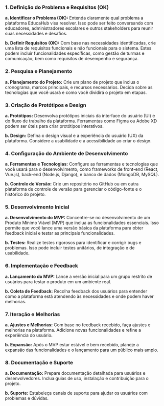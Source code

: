 ### 1. **Definição do Problema e Requisitos** (OK)

**a. Identificar o Problema (OK):** Entenda claramente qual problema a plataforma EducaHub visa resolver. Isso pode ser feito conversando com educadores, administradores escolares e outros stakeholders para reunir suas necessidades e desafios.

**b. Definir Requisitos (OK):** Com base nas necessidades identificadas, crie uma lista de requisitos funcionais e não funcionais para o sistema. Estes podem incluir funcionalidades específicas, como gestão de turmas e comunicação, bem como requisitos de desempenho e segurança.

### 2. **Pesquisa e Planejamento**

**a. Planejamento do Projeto:** Crie um plano de projeto que inclua o cronograma, marcos principais, e recursos necessários. Decida sobre as tecnologias que você usará e como você dividirá o projeto em etapas.

### 3. **Criação de Protótipos e Design**

**a. Protótipos:** Desenvolva protótipos iniciais da interface do usuário (UI) e do fluxo de trabalho da plataforma. Ferramentas como Figma ou Adobe XD podem ser úteis para criar protótipos interativos.

**b. Design:** Defina o design visual e a experiência do usuário (UX) da plataforma. Considere a usabilidade e a acessibilidade ao criar o design.

### 4. **Configuração do Ambiente de Desenvolvimento**

**a. Ferramentas e Tecnologias:** Configure as ferramentas e tecnologias que você usará para o desenvolvimento, como frameworks de front-end (React, Vue.js), back-end (Node.js, Django), e banco de dados (MongoDB, MySQL).

**b. Controle de Versão:** Crie um repositório no GitHub ou em outra plataforma de controle de versão para gerenciar o código-fonte e o histórico do projeto.

### 5. **Desenvolvimento Inicial**

**a. Desenvolvimento do MVP:** Concentre-se no desenvolvimento de um Produto Mínimo Viável (MVP) que inclua as funcionalidades essenciais. Isso permite que você lance uma versão básica da plataforma para obter feedback inicial e testar as principais funcionalidades.

**b. Testes:** Realize testes rigorosos para identificar e corrigir bugs e problemas. Isso pode incluir testes unitários, de integração e de usabilidade.

### 6. **Implementação e Feedback**

**a. Lançamento do MVP:** Lance a versão inicial para um grupo restrito de usuários para testar o produto em um ambiente real.

**b. Coleta de Feedback:** Recolha feedback dos usuários para entender como a plataforma está atendendo às necessidades e onde podem haver melhorias.

### 7. **Iteração e Melhorias**

**a. Ajustes e Melhorias:** Com base no feedback recebido, faça ajustes e melhorias na plataforma. Adicione novas funcionalidades e refine a experiência do usuário.

**b. Expansão:** Após o MVP estar estável e bem recebido, planeje a expansão das funcionalidades e o lançamento para um público mais amplo.

### 8. **Documentação e Suporte**

**a. Documentação:** Prepare documentação detalhada para usuários e desenvolvedores. Inclua guias de uso, instalação e contribuição para o projeto.

**b. Suporte:** Estabeleça canais de suporte para ajudar os usuários com problemas e dúvidas.